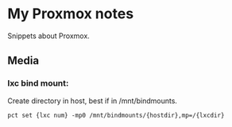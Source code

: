 # My Proxmox notes
Snippets about Proxmox.

## Media
### lxc bind mount:
Create directory in host, best if in /mnt/bindmounts.

`pct set {lxc num} -mp0 /mnt/bindmounts/{hostdir},mp=/{lxcdir}`
